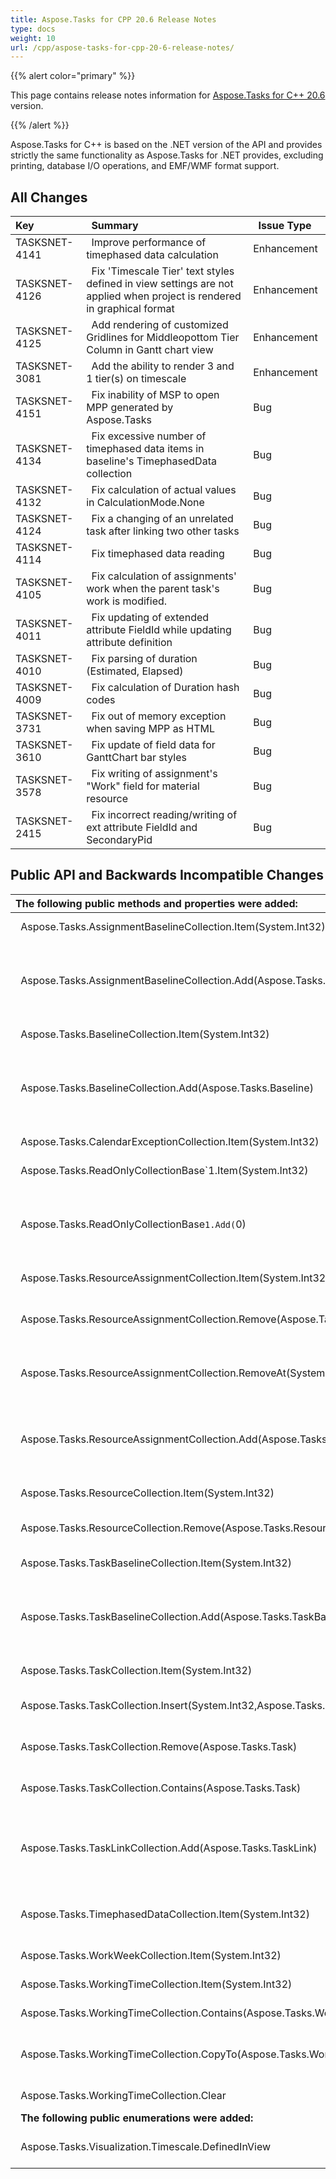 ```yaml
---
title: Aspose.Tasks for CPP 20.6 Release Notes
type: docs
weight: 10
url: /cpp/aspose-tasks-for-cpp-20-6-release-notes/
---
```


{{% alert color="primary" %}} 

This page contains release notes information for [Aspose.Tasks for C++ 20.6](https://downloads.aspose.com/tasks/cpp/new-releases/aspose.tasks-for-c---20.6.0/) version.

{{% /alert %}} 

Aspose.Tasks for C++ is based on the .NET version of the API and provides strictly the same functionality as Aspose.Tasks for .NET provides, excluding printing, database I/O operations, and EMF/WMF format support.
## **All Changes**

|**Key** |` `**Summary** |` `**Issue Type**|
| :- | :- | :- |
|TASKSNET-4141 |` `Improve performance of timephased data calculation |Enhancement |
|TASKSNET-4126 |` `Fix 'Timescale Tier' text styles defined in view settings are not applied when project is rendered in graphical format |Enhancement |
|TASKSNET-4125 |` `Add rendering of customized Gridlines for Middleopottom Tier Column in Gantt chart view |Enhancement |
|TASKSNET-3081 |` `Add the ability to render 3 and 1 tier(s) on timescale |Enhancement |
|TASKSNET-4151 |` `Fix inability of MSP to open MPP generated by Aspose.Tasks |Bug |
|TASKSNET-4134 |` `Fix excessive number of timephased data items in baseline's TimephasedData collection |Bug |
|TASKSNET-4132 |` `Fix calculation of actual values in CalculationMode.None |Bug |
|TASKSNET-4124 |` `Fix a changing of an unrelated task after linking two other tasks|Bug |
|TASKSNET-4114 |` `Fix timephased data reading |Bug |
|TASKSNET-4105 |` `Fix calculation of assignments' work when the parent task's work is modified. |Bug |
|TASKSNET-4011 |` `Fix updating of extended attribute FieldId while updating attribute definition |Bug |
|TASKSNET-4010 |` `Fix parsing of duration (Estimated, Elapsed) |Bug |
|TASKSNET-4009 |` `Fix calculation of Duration hash codes |Bug |
|TASKSNET-3731 |` `Fix out of memory exception when saving MPP as HTML |Bug |
|TASKSNET-3610 |` `Fix update of field data for GanttChart bar styles |Bug |
|TASKSNET-3578 |` `Fix writing of assignment's "Work" field for material resource |Bug |
|TASKSNET-2415 |` `Fix incorrect reading/writing of ext attribute FieldId and SecondaryPid |Bug |

## **Public API and Backwards Incompatible Changes**

|**The following public methods and properties were added:** |` `**Description** |
| :- | :- |
|` `Aspose.Tasks.AssignmentBaselineCollection.Item(System.Int32) |Returns the element at the specified index. |
|` `Aspose.Tasks.AssignmentBaselineCollection.Add(Aspose.Tasks.AssignmentBaseline) |This is the stub implementation of ICollection's Add method, that only throws NotSupportedException |
|` `Aspose.Tasks.BaselineCollection.Item(System.Int32) |Returns the element at the specified index. |
|` `Aspose.Tasks.BaselineCollection.Add(Aspose.Tasks.Baseline) |This is the stub implementation of ICollection's Add method, that only throws NotSupportedException |
|` `Aspose.Tasks.CalendarExceptionCollection.Item(System.Int32) |Returns the element at the specified index. |
|` `Aspose.Tasks.ReadOnlyCollectionBase`1.Item(System.Int32) |Returns the element at the specified index. |
|` `Aspose.Tasks.ReadOnlyCollectionBase`1.Add(`0) |This is the stub implementation of ICollection's Add method, that only throws NotSupportedException |
|` `Aspose.Tasks.ResourceAssignmentCollection.Item(System.Int32) |Returns the element at the specified index. |
|` `Aspose.Tasks.ResourceAssignmentCollection.Remove(Aspose.Tasks.ResourceAssignment) |Removes specified assignment from the collection, if it is not read-only |
|` `Aspose.Tasks.ResourceAssignmentCollection.RemoveAt(System.Int32) |Removes assignment at the specified index, if the collection is not read-only |
|` `Aspose.Tasks.ResourceAssignmentCollection.Add(Aspose.Tasks.ResourceAssignment) |This is the stub implementation of ICollection's Add method, that only throws NotSupportedException |
|` `Aspose.Tasks.ResourceCollection.Item(System.Int32) |Returns the element at the specified index. |
|` `Aspose.Tasks.ResourceCollection.Remove(Aspose.Tasks.Resource) |This is the stub implementation of ICollection's Remove |
|` `Aspose.Tasks.TaskBaselineCollection.Item(System.Int32) |Returns the element at the specified index. |
|` `Aspose.Tasks.TaskBaselineCollection.Add(Aspose.Tasks.TaskBaseline) |This is the stub implementation of ICollection's Add method, that only throws NotSupportedException |
|` `Aspose.Tasks.TaskCollection.Item(System.Int32) |Returns the element at the specified index. |
|` `Aspose.Tasks.TaskCollection.Insert(System.Int32,Aspose.Tasks.Task) |This is the stub implementation of IList's Insert |
|` `Aspose.Tasks.TaskCollection.Remove(Aspose.Tasks.Task) |This is the stub implementation of ICollection's Remove |
|` `Aspose.Tasks.TaskCollection.Contains(Aspose.Tasks.Task) |Checks if the collection contains a specified item. |
|` `Aspose.Tasks.TaskLinkCollection.Add(Aspose.Tasks.TaskLink) |This is the stub implementation of ICollection's Add method, that only throws NotSupportedException |
|` `Aspose.Tasks.TimephasedDataCollection.Item(System.Int32) |Returns the element at the specified index. The set accessor is not supported. |
|` `Aspose.Tasks.WorkWeekCollection.Item(System.Int32) |Returns the element at the specified index. |
|` `Aspose.Tasks.WorkingTimeCollection.Item(System.Int32) |Returns the element at the specified index. |
|` `Aspose.Tasks.WorkingTimeCollection.Contains(Aspose.Tasks.WorkingTime) |Checks if the specified element is in the List. |
|` `Aspose.Tasks.WorkingTimeCollection.CopyTo(Aspose.Tasks.WorkingTime, System.Int32) |Copies a collection content into an Array, starting at a particular index |
|` `Aspose.Tasks.WorkingTimeCollection.Clear |Removes all <see cref="T:Aspose.Tasks.WorkingTime" /> items from collection. |
|` `**The following public enumerations were added:** |**Description** |
|` `Aspose.Tasks.Visualization.Timescale.DefinedInView |Use timescale settings defined in project view's properties|

